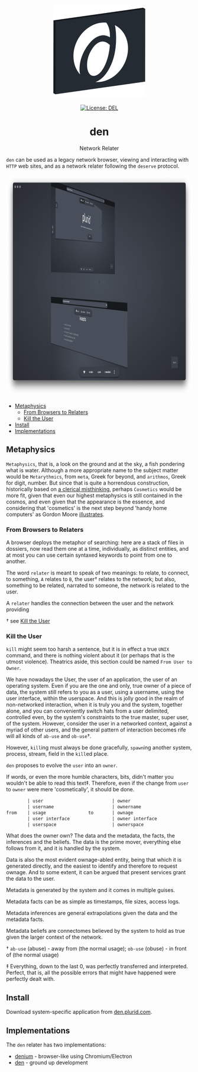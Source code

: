 <p align="center">
    <a target="_blank" href="https://den.plurid.com">
        <img src="https://raw.githubusercontent.com/plurid/den/master/about/identity/den-logo.png" height="250px">
    </a>
    <br />
    <br />
    <a target="_blank" href="https://github.com/plurid/den/blob/master/LICENSE">
        <img src="https://img.shields.io/badge/license-DEL-blue.svg?colorB=1380C3&style=for-the-badge" alt="License: DEL">
    </a>
</p>



<h1 align="center">
    den
</h1>


<p align="center">
    Network Relater
</p>



`den` can be used as a legacy network browser, viewing and interacting with `HTTP` web sites, and as a network relater following the `deserve` protocol.


<p align="center">
    <img src="https://raw.githubusercontent.com/plurid/den/master/about/presentation/example.png" height="600px">
</p>



+ [Metaphysics](#metaphysics)
    + [From Browsers to Relaters](#from-browsers-to-relaters)
    + [Kill the User](#kill-the-user)
+ [Install](#install)
+ [Implementations](#implementations)



## Metaphysics

`Metaphysics`, that is, a look on the ground and at the sky, a fish pondering what is water. Although a more appropriate name to the subject matter would be `Metarythmics`, from `meta`, Greek for beyond, and `arithmos`, Greek for digit, number. But since that is quite a horrendous construction, historically based on [a clerical misthinking](https://plato.stanford.edu/entries/aristotle-metaphysics/), perhaps `Cosmetics` would be more fit, given that even our highest metaphysics is still contained in the cosmos, and even given that the appearance is the essence, and considering that 'cosmetics' is the next step beyond 'handy home computers' as Gordon Moore [illustrates](https://2.bp.blogspot.com/-qvL6IwxRhAs/VTkQvgpCZEI/AAAAAAAAA3o/NRBpOmsbAsI/s1600/Handy%2BHome%2BComputers.JPG).


### From Browsers to Relaters

A browser deploys the metaphor of searching: here are a stack of files in dossiers, now read them one at a time, individually, as distinct entities, and at most you can use certain syntaxed keywords to point from one to another.

The word `relater` is meant to speak of two meanings: to relate, to connect, to something, `A` relates to `B`, the user† relates to the network; but also, something to be related, narrated to someone, the network is related to the user.

A `relater` handles the connection between the user and the network providing

† see [Kill the User](#kill-the-user)


### Kill the User

`kill` might seem too harsh a sentence, but it is in effect a true `UNIX` command, and there is nothing violent about it (or perhaps that is the utmost violence). Theatrics aside, this section could be named `From User to Owner`.

We have nowadays the User, the user of an application, the user of an operating system. Even if you are the one and only, true owner of a piece of data, the system still refers to you as a user, using a username, using the user interface, within the userspace. And this is jolly good in the realm of non-networked interaction, when it is truly you and the system, together alone, and you can conveniently switch hats from a user delimited, controlled even, by the system's constraints to the true master, super user, of the system. However, consider the user in a networked context, against a myriad of other users, and the general pattern of interaction becomes rife will all kinds of `ab-use` and `ob-use`†.

However, `kill`ing must always be done gracefully, `spawn`ing another system, process, stream, field in the `kill`ed place.

`den` proposes to evolve the `user` into an `owner`.

If words, or even the more humble characters, bits, didn't matter you wouldn't be able to read this text‡. Therefore, even if the change from `user` to `owner` were mere 'cosmetically', it should be done.

```
        | user                          | owner
        | username                      | ownername
from    | usage                to       | ownage
        | user interface                | owner interface
        | userspace                     | ownerspace
```


What does the owner own? The data and the metadata, the facts, the inferences and the beliefs. The data is the prime mover, everything else follows from it, and it is handled by the system.

Data is also the most evident ownage-abled entity, being that which it is generated directly, and the easiest to identify and therefore to request ownage. And to some extent, it can be argued that present services grant the data to the user.

Metadata is generated by the system and it comes in multiple guises.

Metadata facts can be as simple as timestamps, file sizes, access logs.

Metadata inferences are general extrapolations given the data and the metadata facts.

Metadata beliefs are connectomes believed by the system to hold as true given the larger context of the network.


†
`ab-use` (abuse) - away from (the normal usage);
`ob-use` (obuse) - in front of (the normal usage)

‡ Everything, down to the last 0, was perfectly transferred and interpreted. Perfect, that is, all the possible errors that might have happened were perfectly dealt with.


## Install

Download system-specific application from [den.plurid.com](https://den.plurid.com).



## Implementations

The `den` relater has two implementations:

+ [denium](https://github.com/plurid/den/tree/master/implementations/denium) - browser-like using Chromium/Electron
+ [den](https://github.com/plurid/den/tree/master/implementations/den) - ground up development
